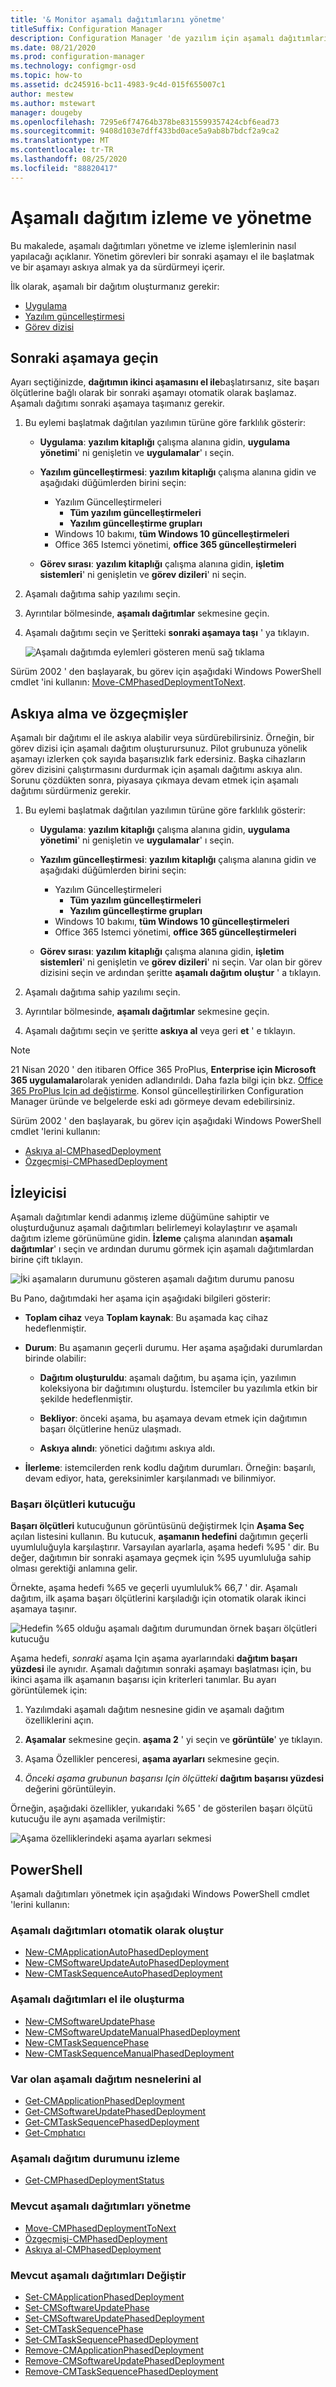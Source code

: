 ```yaml
---
title: '& Monitor aşamalı dağıtımlarını yönetme'
titleSuffix: Configuration Manager
description: Configuration Manager 'de yazılım için aşamalı dağıtımları yönetmeyi ve izlemeyi öğrenin.
ms.date: 08/21/2020
ms.prod: configuration-manager
ms.technology: configmgr-osd
ms.topic: how-to
ms.assetid: dc245916-bc11-4983-9c4d-015f655007c1
author: mestew
ms.author: mstewart
manager: dougeby
ms.openlocfilehash: 7295e6f74764b378be8315599357424cbf6ead73
ms.sourcegitcommit: 9408d103e7dff433bd0ace5a9ab8b7bdcf2a9ca2
ms.translationtype: MT
ms.contentlocale: tr-TR
ms.lasthandoff: 08/25/2020
ms.locfileid: "88820417"
---
```

# <a name="manage-and-monitor-phased-deployments"></a>Aşamalı dağıtım izleme ve yönetme

Bu makalede, aşamalı dağıtımları yönetme ve izleme işlemlerinin nasıl yapılacağı açıklanır. Yönetim görevleri bir sonraki aşamayı el ile başlatmak ve bir aşamayı askıya almak ya da sürdürmeyi içerir.

İlk olarak, aşamalı bir dağıtım oluşturmanız gerekir:

- [Uygulama](create-phased-deployment-for-task-sequence.md?toc=/mem/configmgr/apps/toc.json&bc=/mem/configmgr/apps/breadcrumb/toc.json)  
- [Yazılım güncelleştirmesi](create-phased-deployment-for-task-sequence.md?toc=/mem/configmgr/sum/toc.json&bc=/mem/configmgr/sum/breadcrumb/toc.json)  
- [Görev dizisi](create-phased-deployment-for-task-sequence.md)  

## <a name="move-to-the-next-phase"></a><a name="bkmk_move"></a> Sonraki aşamaya geçin

Ayarı seçtiğinizde, **dağıtımın ikinci aşamasını el ile**başlatırsanız, site başarı ölçütlerine bağlı olarak bir sonraki aşamayı otomatik olarak başlamaz. Aşamalı dağıtımı sonraki aşamaya taşımanız gerekir.  

1. Bu eylemi başlatmak dağıtılan yazılımın türüne göre farklılık gösterir:  

    - **Uygulama**: **yazılım kitaplığı** çalışma alanına gidin, **uygulama yönetimi**' ni genişletin ve **uygulamalar**' ı seçin.

    - **Yazılım güncelleştirmesi**: **yazılım kitaplığı** çalışma alanına gidin ve aşağıdaki düğümlerden birini seçin:
        - Yazılım Güncelleştirmeleri  
            - **Tüm yazılım güncelleştirmeleri**  
            - **Yazılım güncelleştirme grupları**
        - Windows 10 bakımı, **tüm Windows 10 güncelleştirmeleri**  
        - Office 365 Istemci yönetimi, **office 365 güncelleştirmeleri**  

    - **Görev sırası**: **yazılım kitaplığı** çalışma alanına gidin, **işletim sistemleri**' ni genişletin ve **görev dizileri**' ni seçin.

2. Aşamalı dağıtıma sahip yazılımı seçin.  

3. Ayrıntılar bölmesinde, **aşamalı dağıtımlar** sekmesine geçin.  

4. Aşamalı dağıtımı seçin ve Şeritteki **sonraki aşamaya taşı** ' ya tıklayın.  

    ![Aşamalı dağıtımda eylemleri gösteren menü sağ tıklama](media/Suspend-phased-deployment.PNG)

Sürüm 2002 ' den başlayarak, bu görev için aşağıdaki Windows PowerShell cmdlet 'ini kullanın: [Move-CMPhasedDeploymentToNext](/powershell/module/configurationmanager/move-cmphaseddeploymenttonext?view=sccm-ps).

## <a name="suspend-and-resume-phases"></a><a name="bkmk_suspend"></a> Askıya alma ve özgeçmişler

Aşamalı bir dağıtımı el ile askıya alabilir veya sürdürebilirsiniz. Örneğin, bir görev dizisi için aşamalı dağıtım oluşturursunuz. Pilot grubunuza yönelik aşamayı izlerken çok sayıda başarısızlık fark edersiniz. Başka cihazların görev dizisini çalıştırmasını durdurmak için aşamalı dağıtımı askıya alın. Sorunu çözdükten sonra, piyasaya çıkmaya devam etmek için aşamalı dağıtımı sürdürmeniz gerekir.

1. Bu eylemi başlatmak dağıtılan yazılımın türüne göre farklılık gösterir:  

    - **Uygulama**: **yazılım kitaplığı** çalışma alanına gidin, **uygulama yönetimi**' ni genişletin ve **uygulamalar**' ı seçin.

    - **Yazılım güncelleştirmesi**: **yazılım kitaplığı** çalışma alanına gidin ve aşağıdaki düğümlerden birini seçin:
        - Yazılım Güncelleştirmeleri  
            - **Tüm yazılım güncelleştirmeleri**  
            - **Yazılım güncelleştirme grupları**
        - Windows 10 bakımı, **tüm Windows 10 güncelleştirmeleri**  
        - Office 365 Istemci yönetimi, **office 365 güncelleştirmeleri**  

    - **Görev sırası**: **yazılım kitaplığı** çalışma alanına gidin, **işletim sistemleri**' ni genişletin ve **görev dizileri**' ni seçin. Var olan bir görev dizisini seçin ve ardından şeritte **aşamalı dağıtım oluştur** ' a tıklayın.  

2. Aşamalı dağıtıma sahip yazılımı seçin.  

3. Ayrıntılar bölmesinde, **aşamalı dağıtımlar** sekmesine geçin.  

4. Aşamalı dağıtımı seçin ve şeritte **askıya al** veya geri **et** ' e tıklayın.

> [!NOTE]
> 21 Nisan 2020 ' den itibaren Office 365 ProPlus, **Enterprise için Microsoft 365 uygulamalar**olarak yeniden adlandırıldı. Daha fazla bilgi için bkz. [Office 365 ProPlus Için ad değiştirme](/deployoffice/name-change). Konsol güncelleştirilirken Configuration Manager üründe ve belgelerde eski adı görmeye devam edebilirsiniz.

Sürüm 2002 ' den başlayarak, bu görev için aşağıdaki Windows PowerShell cmdlet 'lerini kullanın:

- [Askıya al-CMPhasedDeployment](/powershell/module/configurationmanager/suspend-cmphaseddeployment?view=sccm-ps)
- [Özgeçmişi-CMPhasedDeployment](/powershell/module/configurationmanager/resume-cmphaseddeployment?view=sccm-ps)

## <a name="monitor"></a><a name="bkmk_monitor"></a> İzleyicisi
<!--1358577-->

Aşamalı dağıtımlar kendi adanmış izleme düğümüne sahiptir ve oluşturduğunuz aşamalı dağıtımları belirlemeyi kolaylaştırır ve aşamalı dağıtım izleme görünümüne gidin. **İzleme** çalışma alanından **aşamalı dağıtımlar**' ı seçin ve ardından durumu görmek için aşamalı dağıtımlardan birine çift tıklayın. <!--3555949-->

![İki aşamaların durumunu gösteren aşamalı dağıtım durumu panosu](media/1358577-phased-deployment-status.png)

Bu Pano, dağıtımdaki her aşama için aşağıdaki bilgileri gösterir:  

- **Toplam cihaz** veya **Toplam kaynak**: Bu aşamada kaç cihaz hedeflenmiştir.  

- **Durum**: Bu aşamanın geçerli durumu. Her aşama aşağıdaki durumlardan birinde olabilir:  

  - **Dağıtım oluşturuldu**: aşamalı dağıtım, bu aşama için, yazılımın koleksiyona bir dağıtımını oluşturdu. İstemciler bu yazılımla etkin bir şekilde hedeflenmiştir.  

  - **Bekliyor**: önceki aşama, bu aşamaya devam etmek için dağıtımın başarı ölçütlerine henüz ulaşmadı.  

  - **Askıya alındı**: yönetici dağıtımı askıya aldı.  

- **İlerleme**: istemcilerden renk kodlu dağıtım durumları. Örneğin: başarılı, devam ediyor, hata, gereksinimler karşılanmadı ve bilinmiyor.

### <a name="success-criteria-tile"></a>Başarı ölçütleri kutucuğu

**Başarı ölçütleri** kutucuğunun görüntüsünü değiştirmek Için **Aşama Seç** açılan listesini kullanın. Bu kutucuk, **aşamanın hedefini** dağıtımın geçerli uyumluluğuyla karşılaştırır. Varsayılan ayarlarla, aşama hedefi %95 ' dir. Bu değer, dağıtımın bir sonraki aşamaya geçmek için %95 uyumluluğa sahip olması gerektiği anlamına gelir.

Örnekte, aşama hedefi %65 ve geçerli uyumluluk% 66,7 ' dir. Aşamalı dağıtım, ilk aşama başarı ölçütlerini karşıladığı için otomatik olarak ikinci aşamaya taşınır.  

   ![Hedefin %65 olduğu aşamalı dağıtım durumundan örnek başarı ölçütleri kutucuğu](media/pod-status-success-criteria-tile.png)

Aşama hedefi, *sonraki* aşama Için aşama ayarlarındaki **dağıtım başarı yüzdesi** ile aynıdır. Aşamalı dağıtımın sonraki aşamayı başlatması için, bu ikinci aşama ilk aşamanın başarısı için kriterleri tanımlar. Bu ayarı görüntülemek için:

1. Yazılımdaki aşamalı dağıtım nesnesine gidin ve aşamalı dağıtım özelliklerini açın.  

2. **Aşamalar** sekmesine geçin. **aşama 2** ' yi seçin ve **görüntüle**' ye tıklayın.  

3. Aşama Özellikler penceresi, **aşama ayarları** sekmesine geçin.  

4. *Önceki aşama grubunun başarısı Için ölçütteki* **dağıtım başarısı yüzdesi** değerini görüntüleyin.  

Örneğin, aşağıdaki özellikler, yukarıdaki %65 ' de gösterilen başarı ölçütü kutucuğu ile aynı aşamada verilmiştir:  

![Aşama özelliklerindeki aşama ayarları sekmesi](media/phase-properties-phase-settings.png)

## <a name="powershell"></a>PowerShell

Aşamalı dağıtımları yönetmek için aşağıdaki Windows PowerShell cmdlet 'lerini kullanın:

### <a name="automatically-create-phased-deployments"></a>Aşamalı dağıtımları otomatik olarak oluştur

- [New-CMApplicationAutoPhasedDeployment](/powershell/module/configurationmanager/new-cmapplicationautophaseddeployment?view=sccm-ps)
- [New-CMSoftwareUpdateAutoPhasedDeployment](/powershell/module/configurationmanager/new-cmsoftwareupdateautophaseddeployment?view=sccm-ps)
- [New-CMTaskSequenceAutoPhasedDeployment](/powershell/module/configurationmanager/new-cmtasksequenceautophaseddeployment?view=sccm-ps)

### <a name="manually-create-phased-deployments"></a>Aşamalı dağıtımları el ile oluşturma

- [New-CMSoftwareUpdatePhase](/powershell/module/configurationmanager/new-cmsoftwareupdatephase?view=sccm-ps)
- [New-CMSoftwareUpdateManualPhasedDeployment](/powershell/module/configurationmanager/new-cmsoftwareupdatemanualphaseddeployment?view=sccm-ps)
- [New-CMTaskSequencePhase](/powershell/module/configurationmanager/new-cmtasksequencephase?view=sccm-ps)
- [New-CMTaskSequenceManualPhasedDeployment](/powershell/module/configurationmanager/new-cmtasksequencemanualphaseddeployment?view=sccm-ps)

### <a name="get-existing-phased-deployment-objects"></a>Var olan aşamalı dağıtım nesnelerini al

- [Get-CMApplicationPhasedDeployment](/powershell/module/configurationmanager/get-cmapplicationphaseddeployment?view=sccm-ps)
- [Get-CMSoftwareUpdatePhasedDeployment](/powershell/module/configurationmanager/get-cmsoftwareupdatephaseddeployment?view=sccm-ps)
- [Get-CMTaskSequencePhasedDeployment](/powershell/module/configurationmanager/get-cmtasksequencephaseddeployment?view=sccm-ps)
- [Get-Cmphatıcı](/powershell/module/configurationmanager/get-cmphase?view=sccm-ps)

### <a name="monitor-phased-deployment-status"></a>Aşamalı dağıtım durumunu izleme

- [Get-CMPhasedDeploymentStatus](/powershell/module/configurationmanager/get-cmphaseddeploymentstatus?view=sccm-ps)

### <a name="manage-existing-phased-deployments"></a>Mevcut aşamalı dağıtımları yönetme

- [Move-CMPhasedDeploymentToNext](/powershell/module/configurationmanager/move-cmphaseddeploymenttonext?view=sccm-ps)
- [Özgeçmişi-CMPhasedDeployment](/powershell/module/configurationmanager/resume-cmphaseddeployment?view=sccm-ps)
- [Askıya al-CMPhasedDeployment](/powershell/module/configurationmanager/suspend-cmphaseddeployment?view=sccm-ps)

### <a name="modify-existing-phased-deployments"></a>Mevcut aşamalı dağıtımları Değiştir

- [Set-CMApplicationPhasedDeployment](/powershell/module/configurationmanager/set-cmapplicationphaseddeployment?view=sccm-ps)
- [Set-CMSoftwareUpdatePhase](/powershell/module/configurationmanager/set-cmsoftwareupdatephase?view=sccm-ps)
- [Set-CMSoftwareUpdatePhasedDeployment](/powershell/module/configurationmanager/set-cmsoftwareupdatephaseddeployment?view=sccm-ps)
- [Set-CMTaskSequencePhase](/powershell/module/configurationmanager/set-cmtasksequencephase?view=sccm-ps)
- [Set-CMTaskSequencePhasedDeployment](/powershell/module/configurationmanager/set-cmtasksequencephaseddeployment?view=sccm-ps)
- [Remove-CMApplicationPhasedDeployment](/powershell/module/configurationmanager/remove-cmapplicationphaseddeployment?view=sccm-ps)
- [Remove-CMSoftwareUpdatePhasedDeployment](/powershell/module/configurationmanager/remove-cmsoftwareupdatephaseddeployment?view=sccm-ps)
- [Remove-CMTaskSequencePhasedDeployment](/powershell/module/configurationmanager/remove-cmtasksequencephaseddeployment?view=sccm-ps)
